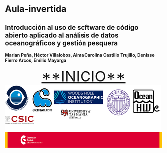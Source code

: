 # Aula-invertida
## Introducción al uso de software de código abierto aplicado al análisis de datos oceanográficos y gestión pesquera

**Marian Peña, Héctor Villalobos, Alma Carolina Castillo Trujillo, Denisse Fierro Arcos, Emilio Mayorga**



<div style="margin: 0 auto; text-align: center">
<a style="text-align: center;font-size: 40px" href="Indice.html"><big>**INICIO**</big></a>
</div>


<img     style="float: left;" src="instituciones.png" width="500" height="150"> 

<img     style="float: right;" src="AECID.png" width="600" height="50">
